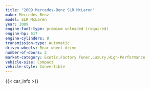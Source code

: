 ```yaml
---
title: "2009 Mercedes-Benz SLR McLaren"
make: Mercedes-Benz
model: SLR McLaren
year: 2009
engine-fuel-type: premium unleaded (required)
engine-hp: 617
engine-cylinders: 8
transmission-type: Automatic
driven-wheels: Rear wheel drive
number-of-doors: 2
market-category: Exotic,Factory Tuner,Luxury,High-Performance
vehicle-size: Compact
vehicle-style: Convertible
---
```


{{< car_info >}}
